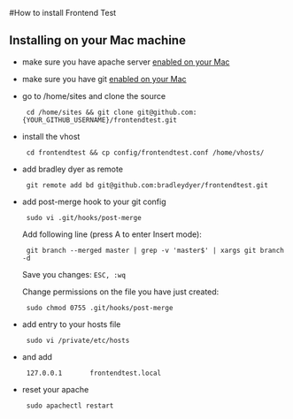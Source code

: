 #How to install Frontend Test

## Installing on your Mac machine
 - make sure you have apache server [enabled on your Mac](https://gist.github.com/krisrybak/548fc5885254216a1a9b)
 
 - make sure you have git [enabled on your Mac](https://gist.github.com/krisrybak/78cc675caed9715bfb1f)
 
 - go to /home/sites and clone the source

        cd /home/sites && git clone git@github.com:{YOUR_GITHUB_USERNAME}/frontendtest.git

 - install the vhost

        cd frontendtest && cp config/frontendtest.conf /home/vhosts/

 - add bradley dyer as remote

        git remote add bd git@github.com:bradleydyer/frontendtest.git

 - add post-merge hook to your git config

        sudo vi .git/hooks/post-merge

   Add following line (press A to enter Insert mode):

        git branch --merged master | grep -v 'master$' | xargs git branch -d

   Save you changes: `ESC, :wq`

   Change permissions on the file you have just created:

        sudo chmod 0755 .git/hooks/post-merge

 - add entry to your hosts file

        sudo vi /private/etc/hosts

 - and add

        127.0.0.1       frontendtest.local

 - reset your apache

        sudo apachectl restart
